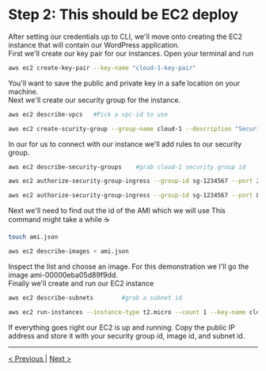 <h1>Step 2: This should be EC2 deploy</h1>

<p>
After setting our credentials up to CLI, we'll move onto creating the EC2 instance that will contain our WordPress application.
<br />
First we'll create our key pair for our instances. Open your terminal and run
</p>

```bash
aws ec2 create-key-pair --key-name "cloud-1-key-pair"
```

<p>
You'll want to save the public and private key in a safe location on your machine.
<br />
Next we'll create our security group for the instance.
</p>

```bash
aws ec2 describe-vpcs	#Pick a vpc-id to use

aws ec2 create-scurity-group --group-name cloud-1 --description "Security group for Wordpress instance" --vpc-id vpc-5e1234567 
```

<p>
In our for us to connect with our instance we'll add rules to our security group.
</p>

```bash
aws ec2 describe-security-groups	#grab cloud-1 security group id

aws ec2 authorize-security-group-ingress --group-id sg-1234567 --port 22 --protocol tcp --cidr 0.0.0.0/32 #SSH

aws ec2 authorize-security-group-ingress --group-id sg-1234567 --port 80 --protocol tcp --cidr 0.0.0.0/32 #HTTP
```
<p>
Next we'll need to find out the id of the AMI which we will use This command might take a while ☕
</p>

```bash
touch ami.json

aws ec2 describe-images < ami.json
```
<p>
Inspect the list and choose an image. For this demonstration we I'll go the image ami-00000eba05d89f9dd.
<br />
Finally we'll create and run our EC2 instance
</p>

```bash
aws ec2 describe-subnets		#grab a subnet id

aws ec2 run-instances --instance-type t2.micro --count 1 --key-name cloud-1 --image-id ami-00000eba05d89f9dd --security-group-ids sg-1234567 --subnet-id subnet-2ff123456 
```

<p>
If everything goes right our EC2 is up and running. Copy the public IP address and store it with your security group id, image id, and subnet id.
</p>

<hr />
<a href="../README.md">
&lt; Previous
</a>
|
<a href="rds.md" align="right">
Next &gt;
</a>